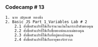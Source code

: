 ### Codecamp # 13
    1. นาย ณัฐพงษ์ ทองพึง
    2. Basic JS Part 1_Variables Lab # 2
        2.1 ตั้งชื่อตัวแปรที่ใช้เก็บจำนวนเงินในกระเป๋าตังของคุณ
        2.2 ตั้งชื่อตัวแปรที่ใช้เก็บชื่อของพ่อและแม่ของคุณ
        2.3 ตั้งชื่อตัวแปรที่ใช้เก็บที่อยู่ของบ้านคุณ
        2.4 ตั้งชื่อตัวแปรที่ใช้เก็บอายุของจักรวาล